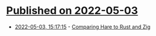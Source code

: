 # [Published on 2022-05-03](index.md)

* [2022-05-03, 15:17:15](https://news.ycombinator.com/item?id=31249360) - [Comparing Hare to Rust and Zig](https://blog.brixit.nl/comparing-hare/)

